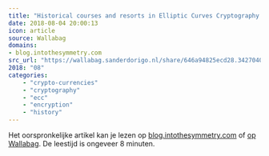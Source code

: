 ```yaml
---
title: "Historical courses and resorts in Elliptic Curves Cryptography - Is Curve25519 dead?"
date: 2018-08-04 20:00:13
icon: article
source: Wallabag
domains:
- blog.intothesymmetry.com
src_url: "https://wallabag.sanderdorigo.nl/share/646a94825ecd28.34270405"
2018: "08"
categories:
    - "crypto-currencies"
    - "cryptography"
    - "ecc"
    - "encryption"
    - "history"
---
```

Het oorspronkelijke artikel kan je lezen op [blog.intothesymmetry.com](http://blog.intothesymmetry.com/2017/06/historical-courses-and-resorts-in.html?m=1) of [op Wallabag](https://wallabag.sanderdorigo.nl/share/646a94825ecd28.34270405). De leestijd is ongeveer 8 minuten.